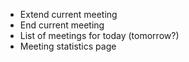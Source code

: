 - Extend current meeting
- End current meeting
- List of meetings for today (tomorrow?)
- Meeting statistics page
